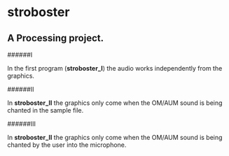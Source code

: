 # stroboster 
## A Processing project.


######I

In the first program (**stroboster_I**) the audio works independently from the graphics.

######II

In **stroboster_II** the graphics only come when the OM/AUM sound is being chanted in the sample file.

######III

In **stroboster_II** the graphics only come when the OM/AUM sound is being chanted by the user into the microphone.
